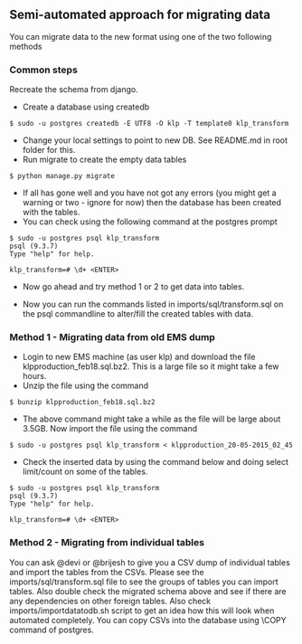 ## Semi-automated approach for migrating data 	
You can migrate data to the new format using one of the two following methods

### Common steps
Recreate the schema from django.
*  Create a database using createdb
```
$ sudo -u postgres createdb -E UTF8 -O klp -T template0 klp_transform 
```
*  Change your local settings to point to new DB. See README.md in root 
folder for this.
*  Run migrate to create the empty data tables
```
$ python manage.py migrate
```
* If all has gone well and you have not got any errors (you might get a 
warning or two - ignore for now) then the database has been created with 
the tables.
* You can check using the following command at the postgres prompt
```
$ sudo -u postgres psql klp_transform
psql (9.3.7)
Type "help" for help.

klp_transform=# \d+ <ENTER>
```
*  Now go ahead and try method 1 or 2 to get data into tables.

* Now you can run the commands listed in imports/sql/transform.sql on the
psql commandline to alter/fill the created tables with data.

### Method 1 - Migrating data from old EMS dump
* Login to new EMS machine (as user klp) and download the file
klpproduction_feb18.sql.bz2. This is a large file so it might take a few 
hours.
* Unzip the file using the command
```
$ bunzip klpproduction_feb18.sql.bz2
```
* The above command might take a while as the file will be large about 3.5GB.
Now import the file using the command
```
$ sudo -u postgres psql klp_transform < klpproduction_20-05-2015_02_45
```
* Check the inserted data by using the command below and doing select 
limit/count on some of the tables.
```
$ sudo -u postgres psql klp_transform
psql (9.3.7)
Type "help" for help.

klp_transform=# \d+ <ENTER>
```

### Method 2 - Migrating from individual tables
You can ask @devi or @brijesh to give you a CSV dump of individual tables and 
import the tables from the CSVs. Please see the imports/sql/transform.sql 
file to see the groups of tables you can import tables. Also double check the 
migrated schema above and see if there are any dependencies on other foreign 
tables. Also check imports/importdatatodb.sh script to get an idea how this 
will look when automated completely. You can copy CSVs into the database 
using \COPY command of postgres.

